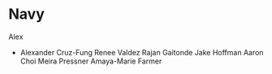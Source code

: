 # Navy
 Alex
+ Alexander Cruz-Fung
Renee Valdez
Rajan Gaitonde
Jake Hoffman
Aaron Choi
Meira Pressner
Amaya-Marie Farmer